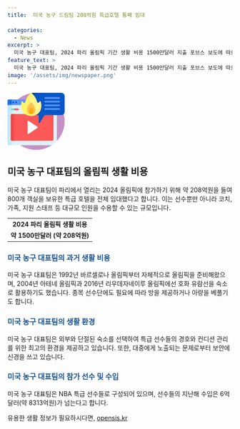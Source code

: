 ```yaml
---
title:  미국 농구 드림팀 208억원 특급호텔 통째 임대

categories:
  - News
excerpt: >
  미국 농구 대표팀, 2024 파리 올림픽 기간 생활 비용 1500만달러 지출 포브스 보도에 따르면, 이번 올림픽에 출전하는 미국 농구 대표팀이 800개 객실을 보유한 파리 특급 호텔을 통째로 빌리며 약 1500만달러(약 208억원)의 비용을 지출했다. NBA 스타들로 이루어진 팀은 올림픽 기간에도 과거와 마찬가지로 엄청난 비용을 투자해왔으며, 특급 호텔을 전체 임대하고 외부와 단절된 숙소를 제공하는 등 고가의 팀 관리에 주력하고 있다. 경호와 컨디션 관리를 위해 외부와 단절된 숙소를 준비하며, 객실이 남으면 다른 선수단에도 방을 제공하기도 한다.
feature_text: >
  미국 농구 대표팀, 2024 파리 올림픽 기간 생활 비용 1500만달러 지출 포브스 보도에 따르면, 이번 올림픽에 출전하는 미국 농구 대표팀이 800개 객실을 보유한 파리 특급 호텔을 통째로 빌리며 약 1500만달러(약 208억원)의 비용을 지출했다. NBA 스타들로 이루어진 팀은 올림픽 기간에도 과거와 마찬가지로 엄청난 비용을 투자해왔으며, 특급 호텔을 전체 임대하고 외부와 단절된 숙소를 제공하는 등 고가의 팀 관리에 주력하고 있다. 경호와 컨디션 관리를 위해 외부와 단절된 숙소를 준비하며, 객실이 남으면 다른 선수단에도 방을 제공하기도 한다.
image: '/assets/img/newspaper.png'
---
```


<p><img src="/assets/img/news.png" alt="rentncar 속보" /></p>

<h2 data-ke-size="size26">미국 농구 대표팀의 올림픽 생활 비용</h2>

<p data-ke-size="size16">미국 농구 대표팀이 파리에서 열리는 2024 올림픽에 참가하기 위해 약 208억원을 들여 800개 객실을 보유한 특급 호텔을 전체 임대했다고 합니다. 이는 선수뿐만 아니라 코치, 가족, 지원 스태프 등 대규모 인원을 수용할 수 있는 규모입니다.</p>

<table>
    <tr>
        <td style="text-align: center; height: 17px;"><b>2024 파리 올림픽 생활 비용</b></td>
    </tr>
    <tr>
        <td style="text-align: center; height: 17px;"><b>약 1500만달러 (약 208억원)</b></td>
    </tr>
</table>

<h3><b><span style="color: #1a5490;">미국 농구 대표팀의 과거 생활 비용</span></b></h3>

<p data-ke-size="size16">미국 농구 대표팀은 1992년 바르셀로나 올림픽부터 자체적으로 올림픽을 준비해왔으며, 2004년 아테네 올림픽과 2016년 리우데자네이루 올림픽에선 호화 유람선을 숙소로 활용하기도 했습니다. 종목 선수단에도 필요에 따라 방을 제공하거나 아량을 베풀기도 합니다.</p>

<h3><b><span style="color: #1a5490;">미국 농구 대표팀의 생활 환경</span></b></h3>

<p data-ke-size="size16">미국 농구 대표팀은 외부와 단절된 숙소를 선택하여 특급 선수들의 경호와 컨디션 관리를 위한 최고의 환경을 제공하고 있습니다. 또한, 대중에게 노출되는 문제로부터 보안에 신경을 쓰고 있습니다.</p>

<h3><b><span style="color: #1a5490;">미국 농구 대표팀의 참가 선수 및 수입</span></b></h3>

<p data-ke-size="size16">미국 농구 대표팀은 NBA 특급 선수들로 구성되어 있으며, 선수들의 지난해 수입은 6억달러(약 8313억원)가 넘는다고 합니다.</p>
유용한 생활 정보가 필요하시다면, <a href="https://opensis.kr" rel="dofollow">opensis.kr</a>


